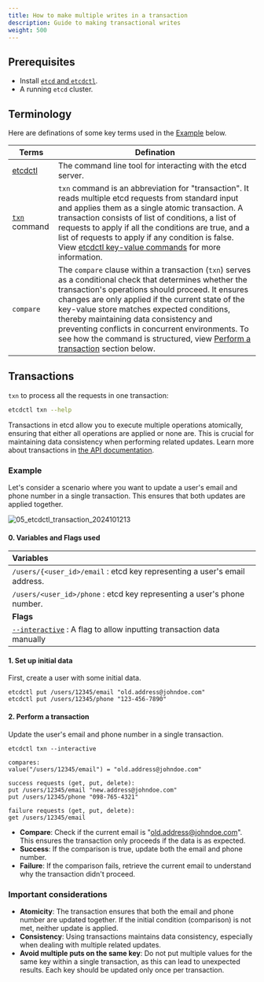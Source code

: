 ```yaml
---
title: How to make multiple writes in a transaction
description: Guide to making transactional writes
weight: 500
---
```



## Prerequisites

* Install [`etcd` and `etcdctl`](https://etcd.io/docs/v3.6/install/).
* A running `etcd` cluster.

## Terminology

Here are definations of some key terms used in the [Example](#example) below.

| Terms | Defination |
| --- | --- |
| [etcdctl](https://github.com/etcd-io/etcd/blob/main/etcdctl/README.md#etcdctl) | The command line tool for interacting with the etcd server. |
| [`txn`](https://github.com/etcd-io/etcd/blob/main/etcdctl/README.md#txn-options) command | `txn` command is an abbreviation for "transaction". It reads multiple etcd requests from standard input and applies them as a single atomic transaction. A transaction consists of list of conditions, a list of requests to apply if all the conditions are true, and a list of requests to apply if any condition is false. View [etcdctl key-value commands](https://github.com/etcd-io/etcd/blob/main/etcdctl/README.md#key-value-commands) for more information.|
| `compare` | The `compare` clause within a transaction (`txn`) serves as a conditional check that determines whether the transaction's operations should proceed. It ensures changes are only applied if the current state of the key-value store matches expected conditions, thereby maintaining data consistency and preventing conflicts in concurrent environments. To see how the command is structured, view [Perform a transaction](#2-perform-a-transaction) section below.|

## Transactions

`txn` to process all the requests in one transaction:

```bash
etcdctl txn --help
```

Transactions in etcd allow you to execute multiple operations atomically, ensuring that either all operations are applied or none are. This is crucial for maintaining data consistency when performing related updates. Learn more about transactions in [the API documentation](https://etcd.io/docs/v3.6/learning/api/#transaction).

### Example

Let's consider a scenario where you want to update a user's email and phone number in a single transaction. This ensures that both updates are applied together.

![05_etcdctl_transaction_2024101213](https://github.com/user-attachments/assets/01320212-b824-40b0-8a33-c6d74c600248)

#### 0. Variables and Flags used

| Variables |
| :--- |
| `/users/{<user_id>/email` : etcd key representing a user's email address.|
| `/users/<user_id>/phone` : etcd key representing a user's phone number.|
| **Flags** |
| [`--interactive`](https://github.com/etcd-io/etcd/blob/main/etcdctl/README.md#options-3) : A flag to allow inputting transaction data manually|

#### 1. Set up initial data

First, create a user with some initial data.

   ```shell
   etcdctl put /users/12345/email "old.address@johndoe.com"
   etcdctl put /users/12345/phone "123-456-7890"
   ```

#### 2. Perform a transaction

Update the user's email and phone number in a single transaction.

   ```shell
   etcdctl txn --interactive

   compares:
   value("/users/12345/email") = "old.address@johndoe.com"

   success requests (get, put, delete):
   put /users/12345/email "new.address@johndoe.com"
   put /users/12345/phone "098-765-4321"

   failure requests (get, put, delete):
   get /users/12345/email
   ```

* **Compare**: Check if the current email is "<old.address@johndoe.com>". This ensures the transaction only proceeds if the data is as expected.
* **Success**: If the comparison is true, update both the email and phone number.
* **Failure**: If the comparison fails, retrieve the current email to understand why the transaction didn't proceed.

### Important considerations

* **Atomicity**: The transaction ensures that both the email and phone number are updated together. If the initial condition (comparison) is not met, neither update is applied.
* **Consistency**: Using transactions maintains data consistency, especially when dealing with multiple related updates.
* **Avoid multiple puts on the same key**: Do not put multiple values for the same key within a single transaction, as this can lead to unexpected results. Each key should be updated only once per transaction.
